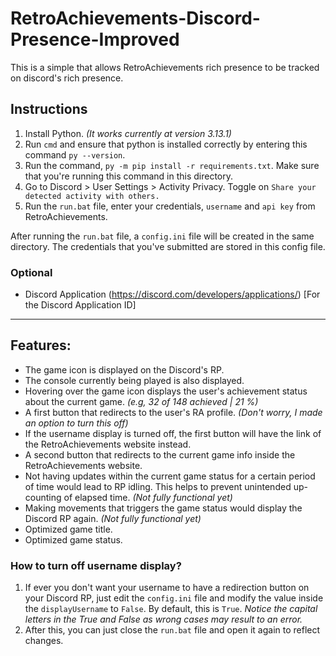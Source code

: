 # RetroAchievements-Discord-Presence-Improved

This is a simple that allows RetroAchievements rich presence to be tracked on discord's rich presence.

## Instructions

1. Install Python. _(It works currently at version 3.13.1)_
2. Run `cmd` and ensure that python is installed correctly by entering this command `py --version`.
3. Run the command, `py -m pip install -r requirements.txt`. Make sure that you're running this command in this directory.
4. Go to Discord > User Settings > Activity Privacy. Toggle on `Share your detected activity with others.`
5. Run the `run.bat` file, enter your credentials, `username` and `api key` from RetroAchievements.

After running the `run.bat` file, a `config.ini` file will be created in the same directory. The credentials that you've submitted are stored in this config file.

### Optional
- Discord Application (https://discord.com/developers/applications/) [For the Discord Application ID]

<hr>

## Features:
- The game icon is displayed on the Discord's RP.
- The console currently being played is also displayed. 
- Hovering over the game icon displays the user's achievement status about the current game. _(e.g, 32 of 148 achieved | 21 %)_
- A first button that redirects to the user's RA profile. _(Don't worry, I made an option to turn this off)_
- If the username display is turned off, the first button will have the link of the RetroAchievements website instead.
- A second button that redirects to the current game info inside the RetroAchievements website. 
- Not having updates within the current game status for a certain period of time would lead to RP idling. This helps to prevent unintended up-counting of elapsed time. _(Not fully functional yet)_
- Making movements that triggers the game status would display the Discord RP again. _(Not fully functional yet)_
- Optimized game title.
- Optimized game status. 

### How to turn off username display?
1. If ever you don't want your username to have a redirection button on your Discord RP, just edit the `config.ini` file and modify the value inside the `displayUsername` to `False`. By default, this is `True`. _Notice the capital letters in the True and False as wrong cases may result to an error._
2. After this, you can just close the `run.bat` file and open it again to reflect changes. 
